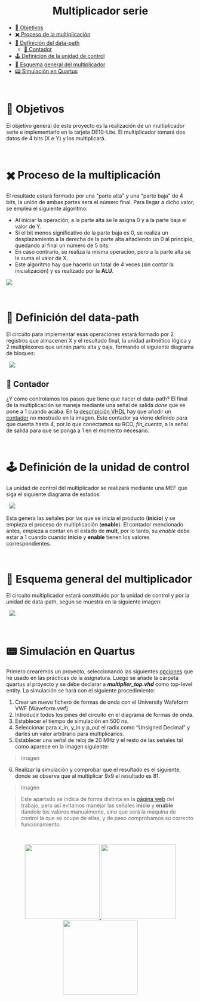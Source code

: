 <!-- HEADERS -->
<h1 align="center">
  <b> 
    Multiplicador serie
  </b>
</h1>

- [🎯 Objetivos](#🎯-objetivos)
- [✖️ Proceso de la multiplicación](#🔢-proceso-de-la-multiplicación)
- [📓 Definición del data-path](#📓-definición-del-data-path)
  - [🔢 Contador](#🔢-contador)
- [🕹️ Definición de la unidad de control](#🕹️-definición-de-la-unidad-de-control)
- [🔲 Esquema general del multiplicador](#🔲-esquema-general-del-multiplicador)
- [📟 Simulación en Quartus](#📟-simulación-en-quartus)

&nbsp;

# 🎯 Objetivos
El objetivo general de este proyecto es la realización de un multiplicador serie e implementarlo en la tarjeta DE10-Lite. El multiplicador tomará dos datos de 4 bits (X e Y) y los multiplicará.

&nbsp;

# ✖️ Proceso de la multiplicación
El resultado estará formado por una "parte alta" y una "parte baja" de 4 bits, la unión de ambas partes será el número final. Para llegar a dicho valor, se emplea el siguiente algoritmo:
- Al iniciar la operación, a la parte alta se le asigna 0 y a la parte baja el valor de Y.
- Si el bit menos significativo de la parte baja es 0, se realiza un desplazamiento a la derecha de la parte alta añadiendo un 0 al principio, quedando al final un número de 5 bits.
- En caso contrario, se realiza la misma operación, pero a la parte alta se le suma el valor de X.
- Este algoritmo hay que hacerlo un total de 4 veces (sin contar la inicialización) y es realizado por la **ALU**.

<img src="https://raw.githubusercontent.com/jorgeloopzz/Multipliier/main/assets/tabla.png">

&nbsp;

# 📓 Definición del data-path
El circuito para implementar esas operaciones estará formado por 2 registros que almacenen X y el resultado final, la unidad aritmético lógica y 2 multiplexores que unirán parte alta y baja, formando el siguiente diagrama de bloques:

&nbsp;
<img src="https://raw.githubusercontent.com/jorgeloopzz/Multipliier/main/assets/data-path.png">

## 🔢 Contador
¿Y cómo controlamos los pasos que tiene que hacer el data-path? El final de la multiplicación se maneja mediante una señal de salida *done* que se pone a 1 cuando acaba. En la [descripición VHDL](https://github.com/jorgeloopzz/Multipliier/blob/main/quartus/multiplier_datapath.vhd) hay que añadir un [contador](https://github.com/jorgeloopzz/Multipliier/blob/main/quartus/contador_k.vhd) no mostrado en la imagen. Este contador ya viene definido para que cuenta hasta 4, por lo que conectamos su RCO, *fin_cuenta*, a la señal de salida para que se ponga a 1 en el momento necesario.

&nbsp;

# 🕹️ Definición de la unidad de control
La unidad de control del multiplicador se realizará mediante una MEF que siga el siguiente diagrama de estados:

&nbsp;
<img src="https://raw.githubusercontent.com/jorgeloopzz/Multipliier/main/assets/MEF.png">

Esta genera las señales por las que se inicia el producto (**inicio**) y se empieza el proceso de multiplicación (**enable**). El contador mencionado antes, empieza a contar en el estado de **mult**, por lo tanto, su *enable* debe estar a 1 cuando cuando **inicio** y **enable** tienen los valores correspondientes.

&nbsp;

# 🔲 Esquema general del multiplicador
El circuito multiplicador estará constituido por la unidad de control y por la unidad de data-path, según se muestra en la siguiente imagen:

&nbsp;
<img src="https://raw.githubusercontent.com/jorgeloopzz/Multipliier/main/assets/esquema.png">

&nbsp;

# 📟 Simulación en Quartus
Primero crearemos un proyecto, seleccionando las siguientes [opciones](https://www.iuma.ulpgc.es/roberto/ed/practicas/Quartus_tutorial.html#abrir-quartusii-y-crear-un-proyecto) que he usado en las prácticas de la asignatura. Luego se añade la carpeta quartus al proyecto y se debe declarar a ***multiplier_top.vhd*** como top-level entity. La simulación se hará con el siguiente procedimiento:

1. Crear un nuevo fichero de formas de onda con el University Wafeform VWF (Waveform.vwf).
2. Introducir todos los pines del circuito en el diagrama de formas de onda.
3. Establecer el tiempo de simulación en 500 ns.
4. Seleccionar para x_in, y_in y p_out el radix como “Unsigned Decimal” y darles un valor arbitrario para multiplicarlos.
5. Establecer una señal de reloj de 20 MHz y el resto de las señales tal como aparece en la imagen siguiente:

> Imagen

6. Realizar la simulación y comprobar que el resultado es el siguiente, donde se observa que al multiplicar 9x9 el resultado es 81.

> Imagen

> Este apartado se indica de forma distinta en la [página web](https://www.iuma.ulpgc.es/roberto/ed/Trabajos_Asignatura/T1_multiplicador/trabajo-multiplicador.html) del trabajo, pero así evitamos manejar las señales **inicio** y **enable** dándole los valores manualmente, sino que será la máquina de control la que se ocupe de ellas, y de paso comprobamos su correcto funcionamiento.

&nbsp;

<div align="center">
  <a href="https://www.ulpgc.es/">
    <img src="https://www.ulpgc.es/sites/default/files/ArchivosULPGC/30aniversario/logo_ulpgc_version_vertical_positiva_uso_cotidiano_2_tintas.png" width=200>
  </a>
  <a href="https://eite.ulpgc.es/index.php/es/">
   <img src="https://www.ulpgc.es/sites/default/files/ArchivosULPGC/identidad-corporativa/NuevoLogo/eite_vacron.png" width=200>
  </a>
  <a href="https://www.diea.ulpgc.es/">
    <img src="https://www.ulpgc.es/sites/default/files/ArchivosULPGC/identidad-corporativa/NuevoLogo/dingelectronica_vc_acron_0.png" width=200>
  </a>
</div>
